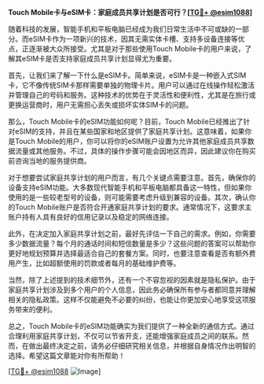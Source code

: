 **Touch Mobile卡与eSIM卡：家庭成员共享计划是否可行？[[TG💪+ @esim1088](https://t.me/s/esim1088)]**

随着科技的发展，智能手机和平板电脑已经成为我们日常生活中不可或缺的一部分。而eSIM卡作为一项新兴的技术，因其无需实体卡槽、支持多设备连接等优点，正逐渐被大众所接受。尤其是对于那些使用Touch Mobile卡的用户来说，了解其eSIM卡是否支持家庭成员共享计划显得尤为重要。

首先，让我们来了解一下什么是eSIM卡。简单来说，eSIM卡是一种嵌入式SIM卡，它不像传统SIM卡那样需要单独的物理卡片。用户可以通过在线操作轻松激活并管理自己的号码和服务。这种技术的优势在于灵活性和便利性，尤其是在旅行或更换运营商时，用户无需担心丢失或损坏实体SIM卡的问题。

那么，Touch Mobile卡的eSIM功能如何呢？目前，Touch Mobile已经推出了针对eSIM的支持，并且在某些国家和地区提供了家庭共享计划。这意味着，如果你是Touch Mobile的用户，你可以将你的eSIM账户设置为允许其他家庭成员共享数据流量或其他服务。不过，具体的操作步骤可能会因地区而异，因此建议你在购买前咨询当地的服务提供商。

对于想要尝试家庭共享计划的用户而言，有几个关键点需要注意。首先，确保你的设备支持eSIM功能。大多数现代智能手机和平板电脑都具备这一特性，但如果你使用的是一些较老型号的设备，则可能需要考虑升级到兼容的设备。其次，确认你的Touch Mobile账户是否符合开通家庭共享计划的要求。通常情况下，这要求主账户持有人具有良好的信用记录以及稳定的网络连接。

此外，在决定加入家庭共享计划之前，最好先评估一下自己的需求。例如，你需要多少数据流量？每个月的通话时间和短信数量是多少？这些问题的答案可以帮助你更好地规划预算并选择最适合自己的套餐方案。同时，也要注意查看是否有额外费用产生，比如超额使用的罚款或者每月的基础维护费等。

当然，除了上述提到的技术细节外，还有一个不容忽视的因素就是隐私保护。由于家庭共享计划涉及到多个用户的个人信息，因此务必确保所有参与者都同意并理解相关的隐私政策。这样不仅能避免不必要的纠纷，也能让你更加安心地享受这项服务带来的便利。

总之，Touch Mobile卡的eSIM功能确实为我们提供了一种全新的通信方式。通过合理利用家庭共享计划，不仅可以节省开支，还能增强家庭成员之间的联系。然而，在做出最终决定之前，请务必仔细研究相关信息，并根据自身情况作出明智的选择。希望这篇文章能对你有所帮助！

[[TG💪+ @esim1088](https://t.me/s/esim1088) ![Image](https://i.postimg.cc/4NQfJmqS/Snipaste-2025-05-13-00-14-12.png)]